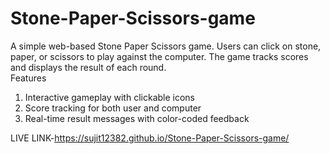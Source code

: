 # Stone-Paper-Scissors-game
A simple web-based Stone Paper Scissors game. Users can click on stone, paper, or scissors to play against the computer. The game tracks scores and displays the result of each round.  
Features 
1) Interactive gameplay with clickable icons 
2) Score tracking for both user and computer 
3) Real-time result messages with color-coded feedback

LIVE LINK-https://sujit12382.github.io/Stone-Paper-Scissors-game/
